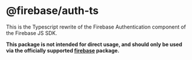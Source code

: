 # @firebase/auth-ts

This is the Typescript rewrite of the Firebase Authentication component of the Firebase JS SDK.

**This package is not intended for direct usage, and should only be used via the officially supported [firebase](https://www.npmjs.com/package/firebase) package.**
